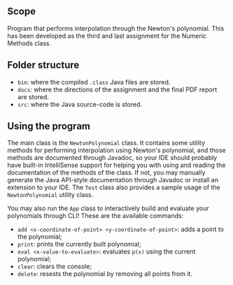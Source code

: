 ## Scope
Program that performs interpolation through the Newton's polynomial. This has been developed as the third and last assignment for the Numeric Methods class.

## Folder structure
- `bin`: where the compiled `.class` Java files are stored.
- `docs`: where the directions of the assignment and the final PDF report are stored.
- `src`: where the Java source-code is stored.

## Using the program
The main class is the `NewtonPolynomial` class. It contains some utility methods for performing interpolation using Newton's polynomial, and those methods are documented through Javadoc, so your IDE should probably have built-in IntelliSense support for helping you with using and reading the documentation of the methods of the class. If not, you may manually generate the Java API-style documentation through Javadoc or install an extension to your IDE. The `Test` class also provides a sample usage of the `NewtonPolynomial` utility class.

You may also run the `App` class to interactively build and evaluate your polynomials through CLI! These are the available commands:
- `add <x-coordinate-of-point> <y-coordinate-of-point>`: adds a point to the polynomial;
- `print`: prints the currently built polynomial;
- `eval <x-value-to-evaluate>`: evaluates `p(x)` using the current polynomial;
- `clear`: clears the console;
- `delete`: resests the polynomial by removing all points from it.